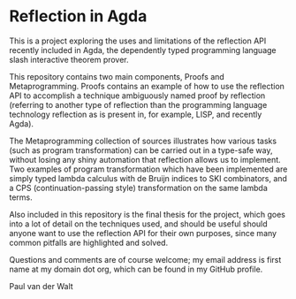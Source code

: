 Reflection in Agda
==================

This is a project exploring the uses and limitations of the reflection API recently included in Agda, the dependently typed programming language slash interactive theorem prover.

This repository contains two main components, Proofs and Metaprogramming. Proofs contains an example of how to use the reflection API to accomplish a technique ambiguously named proof by reflection (referring to another type of reflection than the programming language technology reflection as is present in, for example, LISP, and recently Agda).

The Metaprogramming collection of sources illustrates how various tasks (such as program transformation) can be carried out in a type-safe way, without losing any shiny automation that reflection allows us to implement. Two examples of program transformation which have been implemented are simply typed lambda calculus with de Bruijn indices to SKI combinators, and a CPS (continuation-passing style) transformation on the same lambda terms.

Also included in this repository is the final thesis for the project, which goes into a lot of detail on the techniques used, and should be useful should anyone want to use the reflection API for their own purposes, since many common pitfalls are highlighted and solved.

Questions and comments are of course welcome; my email address is first name at my domain dot org, which can be found in my GitHub profile.

Paul van der Walt
